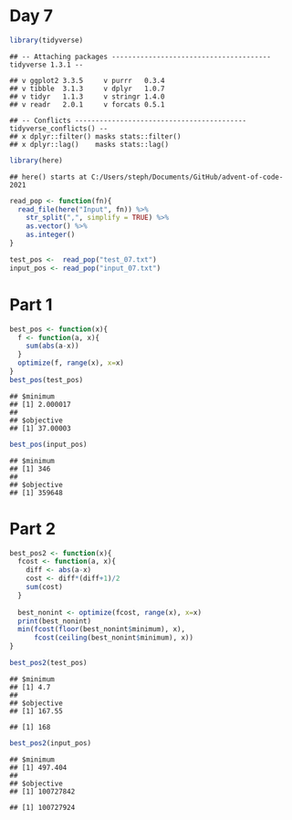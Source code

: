 Day 7
================

``` r
library(tidyverse)
```

    ## -- Attaching packages --------------------------------------- tidyverse 1.3.1 --

    ## v ggplot2 3.3.5     v purrr   0.3.4
    ## v tibble  3.1.3     v dplyr   1.0.7
    ## v tidyr   1.1.3     v stringr 1.4.0
    ## v readr   2.0.1     v forcats 0.5.1

    ## -- Conflicts ------------------------------------------ tidyverse_conflicts() --
    ## x dplyr::filter() masks stats::filter()
    ## x dplyr::lag()    masks stats::lag()

``` r
library(here)
```

    ## here() starts at C:/Users/steph/Documents/GitHub/advent-of-code-2021

``` r
read_pop <- function(fn){
  read_file(here("Input", fn)) %>%
    str_split(",", simplify = TRUE) %>%
    as.vector() %>%
    as.integer()
}

test_pos <-  read_pop("test_07.txt")
input_pos <- read_pop("input_07.txt")
```

# Part 1

``` r
best_pos <- function(x){
  f <- function(a, x){
    sum(abs(a-x))
  }
  optimize(f, range(x), x=x)  
}
best_pos(test_pos)
```

    ## $minimum
    ## [1] 2.000017
    ## 
    ## $objective
    ## [1] 37.00003

``` r
best_pos(input_pos)
```

    ## $minimum
    ## [1] 346
    ## 
    ## $objective
    ## [1] 359648

# Part 2

``` r
best_pos2 <- function(x){
  fcost <- function(a, x){
    diff <- abs(a-x)
    cost <- diff*(diff+1)/2
    sum(cost)
  }
  
  best_nonint <- optimize(fcost, range(x), x=x)  
  print(best_nonint)
  min(fcost(floor(best_nonint$minimum), x),
      fcost(ceiling(best_nonint$minimum), x))
}

best_pos2(test_pos)
```

    ## $minimum
    ## [1] 4.7
    ## 
    ## $objective
    ## [1] 167.55

    ## [1] 168

``` r
best_pos2(input_pos)
```

    ## $minimum
    ## [1] 497.404
    ## 
    ## $objective
    ## [1] 100727842

    ## [1] 100727924
